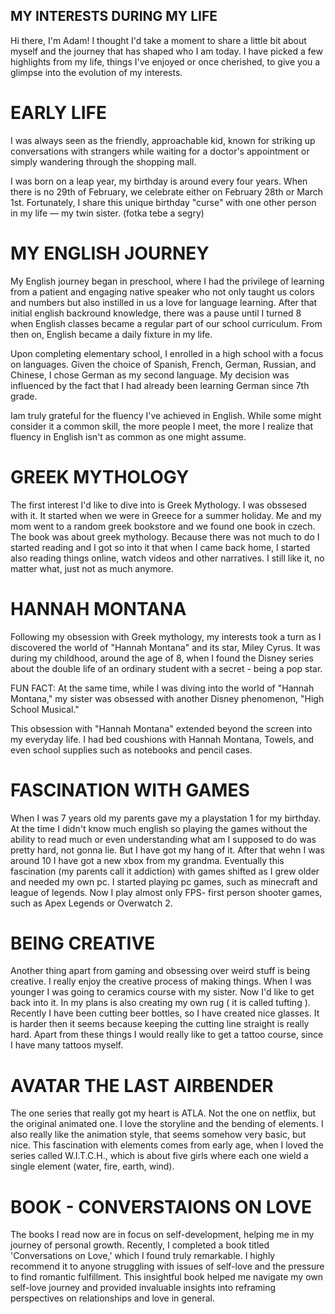 ## MY INTERESTS DURING MY LIFE

Hi there, I'm Adam! I thought I'd take a moment to share a little bit about myself and the journey that has shaped who I am today. I have picked a few highlights from my life, things I've enjoyed or once cherished, to give you a glimpse into the evolution of my interests. 

# EARLY LIFE

I was always seen as the friendly, approachable kid, known for striking up conversations with strangers while waiting for a doctor's appointment or simply wandering through the shopping mall. 

I was born on a leap year, my birthday is around every four years. When there is no 29th of February, we celebrate either on February 28th or March 1st.
Fortunately, I share this unique birthday "curse" with one other person in my life — my twin sister. (fotka tebe a segry)


# MY ENGLISH JOURNEY

My English journey began in preschool, where I had the privilege of learning from a patient and engaging native speaker who not only taught us colors and numbers but also instilled in us a love for language learning. After that initial english backround knowledge, there was a pause until I turned 8 when English classes became a regular part of our school curriculum. From then on, English became a daily fixture in my life.

Upon completing elementary school, I enrolled in a high school with a focus on languages. Given the choice of Spanish, French, German, Russian, and Chinese, I chose German as my second language. My decision was influenced by the fact that I had already been learning German since 7th grade.

Iam truly grateful for the fluency I've achieved in English. While some might consider it a common skill, the more people I meet, the more I realize that fluency in English isn't as common as one might assume. 

# GREEK MYTHOLOGY

The first interest I'd like to dive into is Greek Mythology. I was obssesed with it. It started when we were in Greece for a summer holiday. Me and my mom went to a random greek bookstore and we found one book in czech. The book was about greek mythology. Because there was not much to do I started reading and I got so into it that when I came back home, I started also reading things online, watch videos and other narratives. I still like it, no matter what, just not as much anymore.

# HANNAH MONTANA
Following my obsession with Greek mythology, my interests took a turn as I discovered the world of "Hannah Montana" and its star, Miley Cyrus. It was during my childhood, around the age of 8, when I found the Disney series about the double life of an ordinary student with a secret - being a pop star.

FUN FACT: At the same time, while I was diving into the world of "Hannah Montana," my sister was obsessed with another Disney phenomenon, "High School Musical." 

This obsession with "Hannah Montana" extended beyond the screen into my everyday life. I had bed coushions with Hannah Montana, Towels, and even school supplies such as notebooks and pencil cases. 

# FASCINATION WITH GAMES
When I was 7 years old my parents gave my a playstation 1 for my birthday. At the time I didn't know much english so playing the games without the ability to read much or even understanding what am I supposed to do was pretty hard, not gonna lie. But I have got my hang of it. After that wehn I was around 10 I have got a new xbox from my grandma. Eventually this fascination (my parents call it addiction) with games shifted as I grew older and needed my own pc. I started playing pc games, such as minecraft and league of legends. Now I play almost only FPS- first person shooter games, such as Apex Legends or Overwatch 2.

# BEING CREATIVE
Another thing apart from gaming and obsessing over weird stuff is being creative. I really enjoy the creative process of making things. When I was younger I was going to ceramics course with my sister. Now I'd like to get back into it. In my plans is also creating my own rug ( it is called tufting ). Recently I have been cutting beer bottles, so I have created nice glasses. It is harder then it seems because keeping the cutting line straight is really hard. Apart from these things I would really like to get a tattoo course, since I have many tattoos myself.

# AVATAR THE LAST AIRBENDER
The one series that really got my heart is ATLA. Not the one on netflix, but the original animated one. I love the storyline and the bending of elements. I also really like the animation style, that seems somehow very basic, but nice. This fascination with elements comes from early age, when I loved the series called W.I.T.C.H., which is about five girls where each one wield a single element (water, fire, earth, wind). 


# BOOK - CONVERSTAIONS ON LOVE
The books I read now are in focus on self-development, helping me in my journey of personal growth. Recently, I completed a book titled 'Conversations on Love,' which I found truly remarkable. I highly recommend it to anyone struggling with issues of self-love and the pressure to find romantic fulfillment. This insightful book helped me navigate my own self-love journey and provided invaluable insights into reframing perspectives on relationships and love in general.





